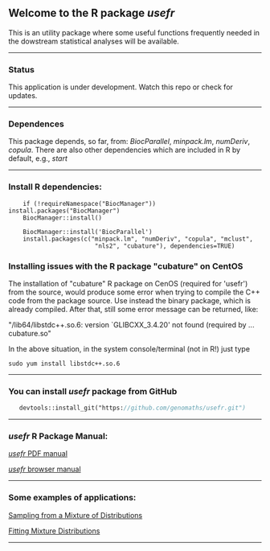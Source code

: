 ## Welcome to the R package _usefr_

This is an utility package where some useful functions frequently needed in the dowstream statistical analyses will be available.

------------
### Status

   This application is under development. Watch this repo or check for updates.

------------
### Dependences

This package depends, so far, from: _BiocParallel_, _minpack.lm_, _numDeriv_, _copula_. There are also other dependencies which are included in R by default, e.g., _start_


------------
### Install R dependencies:

```install
    if (!requireNamespace("BiocManager")) install.packages("BiocManager")
    BiocManager::install()
    
    BiocManager::install('BiocParallel')
    install.packages(c("minpack.lm", "numDeriv", "copula", "mclust",
                        "nls2", "cubature"), dependencies=TRUE)
```

### Installing issues with the R package "cubature" on CentOS

The installation of "cubature" R package on CenOS (required for 'usefr') from 
the source, would produce some error when trying to compile the C++ code from
the package source. Use instead the binary package, which is already compiled.
After that, still some error message can be returned, like: 

"/lib64/libstdc++.so.6: version `GLIBCXX_3.4.20' not found (required by ...
cubature.so"

In the above situation, in the system console/terminal (not in R!) just type

```intall_lib
sudo yum install libstdc++.so.6
```

------------

### You can install _*usefr*_ package from GitHub

```install.p
   devtools::install_git("https://github.com/genomaths/usefr.git")

```

------------
### _usefr_ R Package Manual:

<a href="https://github.com/genomaths/usefr/blob/master/usefr.pdf" target="_blank">_usefr_ PDF manual</a>


<a href="https://genomaths.github.io/usefr_manual/usefr_manual.html" target="_blank">_usefr_ browser manual</a>

------------

### Some examples of applications:
<a href="https://genomaths.com/stats/sampling-from-a-mixture-of-distributions/">Sampling from a Mixture of Distributions</a>


<a href="https://genomaths.com/stats/non-linear-fit-of-mixture-distributions/">Fitting Mixture Distributions</a>


------------



